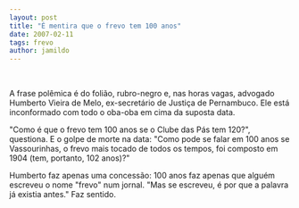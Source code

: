 ```yaml
---
layout: post
title: "É mentira que o frevo tem 100 anos"
date: 2007-02-11
tags: frevo
author: jamildo
---
```

&nbsp;

A frase pol&ecirc;mica &eacute; do foli&atilde;o, rubro-negro e, nas horas vagas, advogado Humberto Vieira de Melo, ex-secret&aacute;rio de Justi&ccedil;a de Pernambuco. Ele est&aacute; inconformado com todo o oba-oba em cima da suposta data.

"Como &eacute; que o frevo tem 100 anos se o Clube das P&aacute;s tem 120?", questiona. E o golpe de morte na data: "Como pode se falar em 100 anos se Vassourinhas, o frevo mais tocado de todos os tempos, foi composto em 1904 (tem, portanto, 102 anos)?"

Humberto faz apenas uma concess&atilde;o: 100 anos faz apenas que algu&eacute;m escreveu o nome "frevo" num jornal. "Mas se escreveu, &eacute; por que a palavra j&aacute; existia antes." Faz sentido.